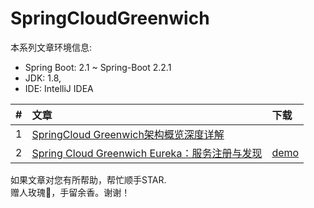 # SpringCloudGreenwich

本系列文章环境信息:
* Spring Boot: 2.1 ~ Spring-Boot 2.2.1
* JDK: 1.8, 
* IDE: IntelliJ IDEA


| #    | 文章                                    | 下载                                      |
| :--- | :--------------------------------------- | :--------------------------------------- |
| 1    | [SpringCloud Greenwich架构概览深度详解][001] |                         |
| 2    | [Spring Cloud Greenwich Eureka：服务注册与发现][002] |    [demo][00201]                     |


如果文章对您有所帮助，帮忙顺手STAR.<br>
赠人玫瑰🌹，手留余香。谢谢！

[001]: https://blog.csdn.net/zgpeace/article/details/104121183
[002]: https://blog.csdn.net/zgpeace/article/details/104237673
[00201]:https://github.com/zgpeace/SpringCloudGreenwich/tree/master/Eureka
